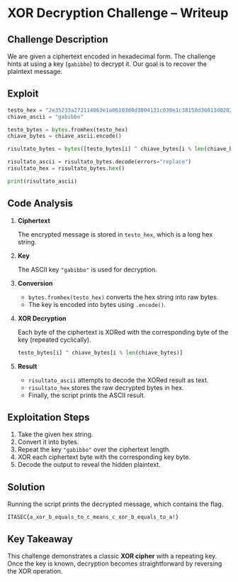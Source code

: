 # XOR Decryption Challenge – Writeup

## Challenge Description
We are given a ciphertext encoded in hexadecimal form. The challenge hints at using a key (`gabibbo`) to decrypt it. Our goal is to recover the plaintext message.

## Exploit
```python
testo_hex = "2e35233a272114063e1a06103d0d3804131c030e1c38150d36013d0202000c1a3d01301f0e1036003d0a16140305113d1b083e03481f"
chiave_ascii = "gabibbo"

testo_bytes = bytes.fromhex(testo_hex)
chiave_bytes = chiave_ascii.encode()

risultato_bytes = bytes([testo_bytes[i] ^ chiave_bytes[i % len(chiave_bytes)] for i in range(len(testo_bytes))])

risultato_ascii = risultato_bytes.decode(errors="replace")
risultato_hex = risultato_bytes.hex()

print(risultato_ascii)
````

## Code Analysis

1. **Ciphertext**

   The encrypted message is stored in `testo_hex`, which is a long hex string.

2. **Key**

   The ASCII key `"gabibbo"` is used for decryption.

3. **Conversion**
   * `bytes.fromhex(testo_hex)` converts the hex string into raw bytes.
   * The key is encoded into bytes using `.encode()`.

4. **XOR Decryption**

   Each byte of the ciphertext is XORed with the corresponding byte of the key (repeated cyclically).

   ```python
   testo_bytes[i] ^ chiave_bytes[i % len(chiave_bytes)]
   ```

5. **Result**

   * `risultato_ascii` attempts to decode the XORed result as text.
   * `risultato_hex` stores the raw decrypted bytes in hex.
   * Finally, the script prints the ASCII result.

## Exploitation Steps

1. Take the given hex string.
2. Convert it into bytes.
3. Repeat the key `"gabibbo"` over the ciphertext length.
4. XOR each ciphertext byte with the corresponding key byte.
5. Decode the output to reveal the hidden plaintext.

## Solution

Running the script prints the decrypted message, which contains the flag.

```
ITASEC{a_xor_b_equals_to_c_means_c_xor_b_equals_to_a!}
```

## Key Takeaway

This challenge demonstrates a classic **XOR cipher** with a repeating key. Once the key is known, decryption becomes straightforward by reversing the XOR operation.
